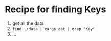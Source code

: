 # Recipe for finding Keys

1. get all the data
2. ```find ./data | xargs cat | grep "Key"```
3. ...







